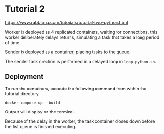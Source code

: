 # Tutorial 2

https://www.rabbitmq.com/tutorials/tutorial-two-python.html

Worker is deployed as 4 replicated containers, waiting for connections, this worker deliberately delays returns, simulating a task 
that takes a long period of time.

Sender is deployed as a container, placing tasks to the queue.

The sender task creation is performed in a delayed loop in `loop-python.sh`.




## Deployment

To run the containers, execute the following command from within the tutorial directory.
```
docker-compose up --build
```

Output will display on the terminal.

Because of the delay in the worker, the task container closes down before the list queue is finished executing.

